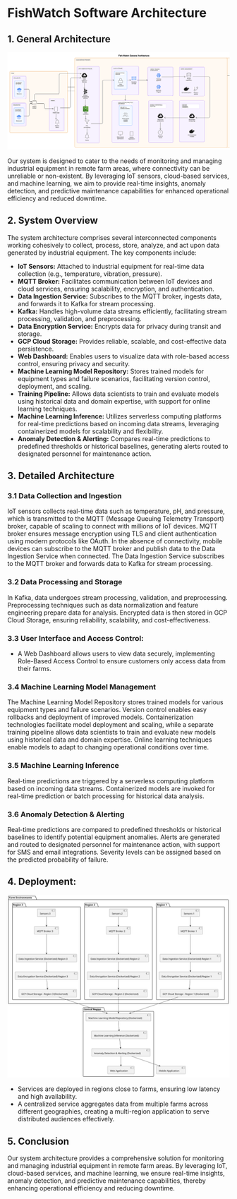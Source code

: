 # FishWatch Software Architecture

## 1. General Architecture
![General Architecture](./images/new_arch.svg)

Our system is designed to cater to the needs of monitoring and managing industrial equipment in remote farm areas, where connectivity can be unreliable or non-existent. By leveraging IoT sensors, cloud-based services, and machine learning, we aim to provide real-time insights, anomaly detection, and predictive maintenance capabilities for enhanced operational efficiency and reduced downtime.

## 2. System Overview

The system architecture comprises several interconnected components working cohesively to collect, process, store, analyze, and act upon data generated by industrial equipment. The key components include:

- **IoT Sensors:** Attached to industrial equipment for real-time data collection (e.g., temperature, vibration, pressure).
- **MQTT Broker:** Facilitates communication between IoT devices and cloud services, ensuring scalability, encryption, and authentication.
- **Data Ingestion Service:** Subscribes to the MQTT broker, ingests data, and forwards it to Kafka for stream processing.
- **Kafka:** Handles high-volume data streams efficiently, facilitating stream processing, validation, and preprocessing.
- **Data Encryption Service:** Encrypts data for privacy during transit and storage.
- **GCP Cloud Storage:** Provides reliable, scalable, and cost-effective data persistence.
- **Web Dashboard:** Enables users to visualize data with role-based access control, ensuring privacy and security.
- **Machine Learning Model Repository:** Stores trained models for equipment types and failure scenarios, facilitating version control, deployment, and scaling.
- **Training Pipeline:** Allows data scientists to train and evaluate models using historical data and domain expertise, with support for online learning techniques.
- **Machine Learning Inference:** Utilizes serverless computing platforms for real-time predictions based on incoming data streams, leveraging containerized models for scalability and flexibility.
- **Anomaly Detection & Alerting:** Compares real-time predictions to predefined thresholds or historical baselines, generating alerts routed to designated personnel for maintenance action.

## 3. Detailed Architecture

### 3.1 Data Collection and Ingestion

IoT sensors collects real-time data such as temperature, pH, and pressure, which is transmitted to the MQTT (Message Queuing Telemetry Transport) broker, capable of scaling to connect with millions of IoT devices. MQTT broker ensures message encryption using TLS and client authentication using modern protocols like OAuth.
In the absence of connectivity, mobile devices can subscribe to the MQTT broker and publish data to the Data Ingestion Service when connected. The Data Ingestion Service subscribes to the MQTT broker and forwards data to Kafka for stream processing.

### 3.2 Data Processing and Storage

In Kafka, data undergoes stream processing, validation, and preprocessing. Preprocessing techniques such as data normalization and feature engineering prepare data for analysis. Encrypted data is then stored in GCP Cloud Storage, ensuring reliability, scalability, and cost-effectiveness.

### 3.3 User Interface and Access Control:
- A Web Dashboard allows users to view data securely, implementing Role-Based Access Control to ensure customers only access data from their farms.

### 3.4 Machine Learning Model Management

The Machine Learning Model Repository stores trained models for various equipment types and failure scenarios. Version control enables easy rollbacks and deployment of improved models. Containerization technologies facilitate model deployment and scaling, while a separate training pipeline allows data scientists to train and evaluate new models using historical data and domain expertise. Online learning techniques enable models to adapt to changing operational conditions over time.

### 3.5 Machine Learning Inference

Real-time predictions are triggered by a serverless computing platform based on incoming data streams. Containerized models are invoked for real-time prediction or batch processing for historical data analysis.

### 3.6 Anomaly Detection & Alerting

Real-time predictions are compared to predefined thresholds or historical baselines to identify potential equipment anomalies. Alerts are generated and routed to designated personnel for maintenance action, with support for SMS and email integrations. Severity levels can be assigned based on the predicted probability of failure.

## 4. Deployment:
![Component](./images/component.svg)
- Services are deployed in regions close to farms, ensuring low latency and high availability.
- A centralized service aggregates data from multiple farms across different geographies, creating a multi-region application to serve distributed audiences effectively.


## 5. Conclusion

Our system architecture provides a comprehensive solution for monitoring and managing industrial equipment in remote farm areas. By leveraging IoT, cloud-based services, and machine learning, we ensure real-time insights, anomaly detection, and predictive maintenance capabilities, thereby enhancing operational efficiency and reducing downtime.